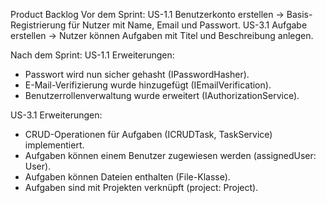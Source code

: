 Product Backlog
Vor dem Sprint:
US-1.1 Benutzerkonto erstellen → Basis-Registrierung für Nutzer mit Name, Email und Passwort.
US-3.1 Aufgabe erstellen → Nutzer können Aufgaben mit Titel und Beschreibung anlegen.


Nach dem Sprint:
US-1.1 Erweiterungen:
  - Passwort wird nun sicher gehasht (IPasswordHasher).  
  - E-Mail-Verifizierung wurde hinzugefügt (IEmailVerification).  
  - Benutzerrollenverwaltung wurde erweitert (IAuthorizationService).  

US-3.1 Erweiterungen:
  - CRUD-Operationen für Aufgaben (ICRUDTask, TaskService) implementiert.  
  - Aufgaben können einem Benutzer zugewiesen werden (assignedUser: User).  
  - Aufgaben können Dateien enthalten (File-Klasse).  
  - Aufgaben sind mit Projekten verknüpft (project: Project).  
